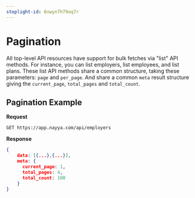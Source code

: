 ```yaml
---
stoplight-id: 6nwyn7h79oq7r
---
```


# Pagination

All top-level API resources have support for bulk fetches via "list" API methods. For instance, you can list employers, list employees, and list plans. These list API methods share a common structure, taking these parameters: `page` and `per_page`.  And share a common `meta` result structure giving the `current_page`, `total_pages` and `total_count`.

## Pagination Example

**Request**

```
GET https://app.nayya.com/api/employers
```

**Response**
```json
{
    data: [{...},{...}],
    meta: {
      current_page: 1,
      total_pages: 4,
      total_count: 100  
    }
}
```

